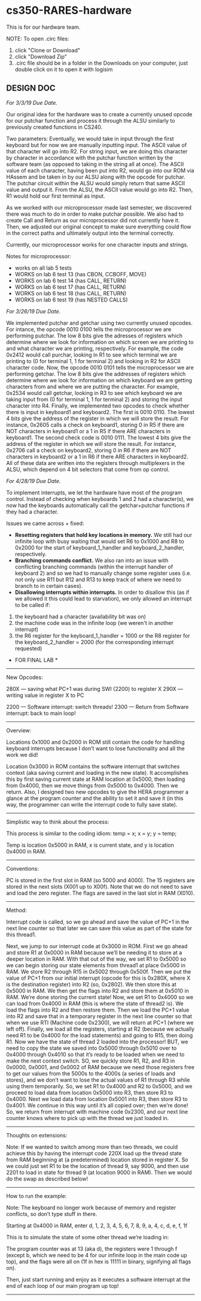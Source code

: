 # cs350-RARES-hardware
This is for our hardware team.

NOTE: To open .circ files:
1. click "Clone or Download"
2. click "Download Zip"
3. .circ file should be in a folder in the Downloads on your computer, just double click on it to open it with logisim

## DESIGN DOC

*For 3/3/19 Due Date.*

Our original idea for the hardware was to create a currently unused opcode for our putchar function and process it through the ALSU similarly to previously created functions in CS240. 

Two parameters: 
Eventually, we would take in input through the first keyboard but for now we are manually inputting input. The ASCII value of that character will go into R2. For string input, we are doing this character by character in accordance with the putchar function written by the software team (as opposed to taking in the string all at once). The ASCII value of each character, having been put into R2, would go into our ROM via HAssem and be taken in by our ALSU along with the opcode for putchar. The putchar circuit within the ALSU would simply return that same ASCII value and output it. From the ALSU, the ASCII value would go into R2. Then, R1 would hold our first terminal as input. 

As we worked with our microprocessor made last semester, we discovered there was much to do in order to make putchar possible. We also had to create Call and Return as our microprocessor did not currently have it. Then, we adjusted our original concept to make sure everything could flow in the correct paths and ultimately output into the terminal correctly. 

Currently, our microprocessor works for one character inputs and strings.

Notes for microprocessor:
- works on all lab 5 tests
- WORKS on lab 6 test 13 (has CBON, CCBOFF, MOVE) 
- WORKS on lab 6 test 14 (has CALL, RETURN)
- WORKS on lab 6 test 17 (has CALL, RETURN)
- WORKS on lab 6 test 18 (has CALL, RETURN)
- WORKS on lab 6 test 19 (has NESTED CALLS)

*For 3/26/19 Due Date.*

We implemented putchar and getchar using two currently unused opcodes. For intance, the opcode 0010 0100 tells the microprocessor we are performing putchar. The low 8 bits give the adresses of registers which determine where we look for information on which screen we are printing to and what character we are printing, respectively. For example, the code 0x2412 would call purchar, looking in R1 to see which terminal we are printing to (0 for terminal 1, 1 for terminal 2) and looking in R2 for ASCII character code. Now, the opcode 0010 0101 tells the microprocessor we are performing getchar. The low 8 bits give the addresses of registers which determine where we look for information on which keyboard we are getting characters from and where we are putting the character. For example, 0x2534 would call getchar, looking in R3 to see which keyboard we are taking input from (0 for terminal 1, 1 for terminal 2) and storing the input character into R4. Finally, we implemented two opcodes to check whether there is input in keyboard1 and keyboard2. The first is 0010 0110. The lowest 4 bits give the address of the register in which we will store the result. For instance, 0x2605 calls a check on keyboard1, storing 0 in R5 if there are NOT characters in keyboard1 or a 1 in R5 if there ARE characters in keyboard1. The second check code is 0010 0111. The lowest 4 bits give the address of the register in which we will store the result. For instance, 0x2706 call a check on keyboard2, storing 0 in R6 if there are NOT characters in keyboard2 or a 1 in R6 if there ARE characters in keyboard2. All of these data are written into the registers through multiplexers in the ALSU, which depend on 4 bit selectors that come from op control.

*For 4/28/19 Due Date.*

To implement interrupts, we let the hardware have most of the program control. Instead of checking when keyboards 1 and 2 had a character(s), we now had the keyboards automatically call the getchar+putchar functions if they had a character. 

Issues we came across + fixed:

- **Resetting registers that hold key locations in memory.** We still had our infinite loop with busy waiting that would set R6 to 0x1000 and R8 to 0x2000 for the start of keyboard_1_handler and keyboard_2_handler, respectively. 
- **Branching commands conflict.** We also ran into an issue with conflicting branching commands (within the interrupt handler of keyboard 2) and so we had to manually change some register uses (i.e. not only use R11 but R12 and R13 to keep track of where we need to branch to in certain cases).
- **Disallowing interrupts within interrupts.** In order to disallow this (as if we allowed it this could lead to starvation), we only allowed an interrupt to be called if:
1. the keyboard had a character (availability bit was on)
2. the machine code was in the infinite loop (we weren't in another interrupt)
3. the R6 register for the keyboard_1_handler = 1000 or the R8 register for the keyboard_2_handler = 2000 (for the corresponding interrupt requested)


* FOR FINAL LAB *

-----------------------------------------------------------------------------------

 New Opcodes:

280X — saving what PC+1 was during SWI (2200) to register X
290X — writing value in register X to PC

2200 — Software interrupt: switch threads!
2300 — Return from Software interrupt: back to main loop!

------------------------------------------------------------------------------------

Overview:

Locations 0x1000 and 0x2000 in ROM still contain the code for handling keyboard interrupts because I don’t want to lose functionality and all the work we did!

Location 0x3000 in ROM contains the software interrupt that switches context (aka saving current and loading in the new state). It accomplishes this by first saving current state at RAM location at 0x5000, then loading from 0x4000, then we move things from 0x5000 to 0x4000. Then we return. Also, I designed two new opcodes to give the HERA programmer a glance at the program counter and the ability to set it and save it (in this way, the programmer can write the interrupt code to fully save state).

------------------------------------------------------------------------------------
Simplistic way to think about the process:

This process is similar to the coding idiom:
temp = x;
x = y;
y = temp;

Temp is location 0x5000 in RAM, x is current state, and y is location 0x4000 in RAM.

------------------------------------------------------------------------------------

Conventions:

PC is stored in the first slot in RAM (so 5000 and 4000).
The 15 registers are stored in the next slots (X001 up to X00f). Note that we do not need to save and load the zero register.
The flags are saved in the last slot in RAM (X010).

------------------------------------------------------------------------------------

Method:

Interrupt code is called, so we go ahead and save the value of PC+1 in the next line counter so that later we can save this value as part of the state for this thread1.

Next, we jump to our interrupt code at 0x3000 in ROM. First we go ahead and store R1 at 0x0000 in RAM because we’ll be needing it to store at a deeper location in RAM. With that out of the way, we set R1 to 0x5000 so we can begin storing our state elements from thread1 at place 0x5000 in RAM. We store R2 through R15 in 0x5002 through 0x500f. Then we put the value of PC+1 from our initial interrupt (opcode for this is 0x280X, where X is the destination register) into R2 (so, 0x2802). We then store this at 0x5000 in RAM. We then get the flags into R2 and store them at 0x5010 in RAM. We’re done storing the current state! Now, we set R1 to 0x4000 so we can load from 0x4000 in RAM (this is where the state of thread2 is). We load the flags into R2 and then restore them. Then we load the PC+1 value into R2 and save that in a temporary register in the next line counter so that when we use RTI (Machine code 0x2300), we will return at PC+1 (where we left off). Finally, we load all the registers, starting at R2 (because we actually need R1 to be 0x4000 for the load statements) and going to R15, then doing R1. Now we have the state of thread 2 loaded into the processor! BUT, we need to copy the state we saved into 0x5000 through 0x5010 over to 0x4000 through 0x4010 so that it’s ready to be loaded when we need to make the next context switch. SO, we quickly store R1, R2, and R3 in 0x0000, 0x0001, and 0x0002 of RAM because we need those registers free to get our values from the 5000s to the 4000s (a series of loads and stores), and we don’t want to lose the actual values of R1 through R3 while using them temporarily. So, we set R1 to 0x4000 and R2 to 0x5000, and we proceed to load data from location 0x5000 into R3, then store R3 to 0x4000. Next we load data from location 0x5001 into R3, then store R3 to 0x4001. We continue in this way until it’s all copied over; then we’re done! So, we return from interrupt with machine code 0x2300, and our next line counter knows where to pick up with the thread we just loaded in.

------------------------------------------------------------------------------------

Thoughts on extensions:

Note: If we wanted to switch among more than two threads, we could achieve this by having the interrupt code 220X load up the thread state from RAM beginning at (a predetermined) location stored in register X. So we could just set R1 to be the location of thread 9, say 9000, and then use 2201 to load in state for thread 9 (at location 9000 in RAM). Then we would do the swap as described below!

------------------------------------------------------------------------------------

How to run the example:

Note: The keyboard no longer work because of memory and register conflicts, so don’t type stuff in there.

Starting at 0x4000 in RAM, enter d, 1, 2, 3, 4, 5, 6, 7, 8, 9, a, 4, c, d, e, f, 1f

This is to simulate the state of some other thread we’re loading in:

The program counter was at 13 (aka d), the registers were 1 through f (except b, which we need to be 4 for our infinite loop in the main code up top), and the flags were all on (1f in hex is 11111 in binary, signifying all flags on).

Then, just start running and enjoy as it executes a software interrupt at the end of each loop of our main program up top!

--------------------------------------------------------------------------------------

